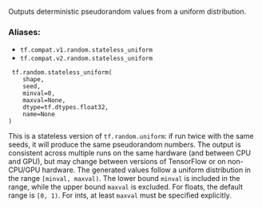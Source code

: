 Outputs deterministic pseudorandom values from a uniform distribution.
### Aliases:
- `tf.compat.v1.random.stateless_uniform`
- `tf.compat.v2.random.stateless_uniform`

```
 tf.random.stateless_uniform(
    shape,
    seed,
    minval=0,
    maxval=None,
    dtype=tf.dtypes.float32,
    name=None
)
```
This is a stateless version of `tf.random.uniform`: if run twice with the same seeds, it will produce the same pseudorandom numbers. The output is consistent across multiple runs on the same hardware (and between CPU and GPU), but may change between versions of TensorFlow or on non-CPU/GPU hardware.
The generated values follow a uniform distribution in the range `[minval, maxval)`. The lower bound `minval` is included in the range, while the upper bound `maxval` is excluded.
For floats, the default range is `[0, 1)`. For ints, at least `maxval` must be specified explicitly.
